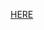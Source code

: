 <A HREF = "https://4b6f6f6c6461da.github.io/4b6f6f6c6461da/DAY_1.html">HERE</A>

<!--
**4b6f6f6c6461da/4b6f6f6c6461da** is a ✨ _special_ ✨ repository because its `README.md` (this file) appears on your GitHub profile.

